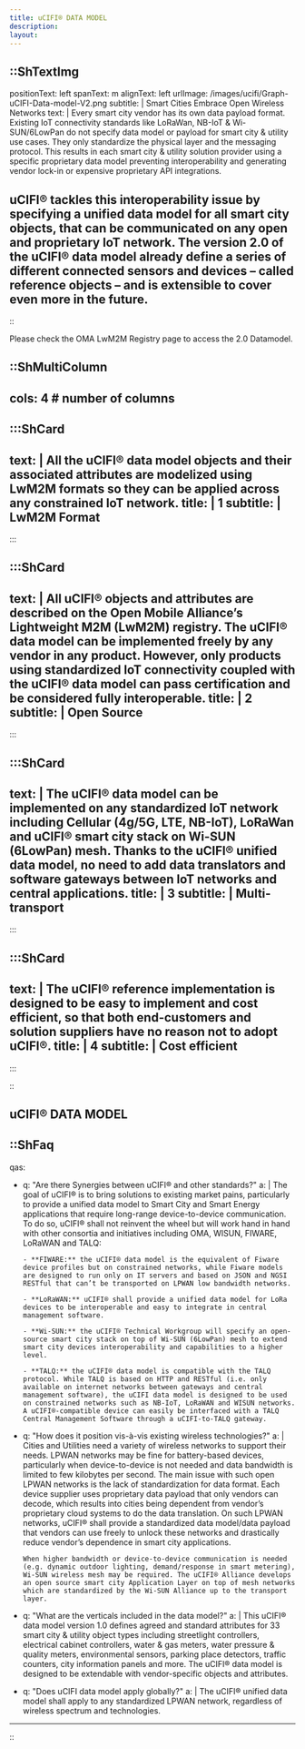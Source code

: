 ```yaml
---
title: uCIFI® DATA MODEL
description:
layout: 
---
```


::ShTextImg
---
positionText: left
spanText: m
alignText: left
urlImage: /images/ucifi/Graph-uCIFI-Data-model-V2.png
subtitle: |
  Smart Cities Embrace Open Wireless Networks
text: |
  Every smart city vendor has its own data payload format. Existing IoT connectivity standards like LoRaWan, NB-IoT & Wi-SUN/6LowPan do not specify data model or payload for smart city & utility use cases. They only standardize the physical layer and the messaging protocol. This results in each smart city & utility solution provider using a specific proprietary data model preventing interoperability and generating vendor lock-in or expensive proprietary API integrations. 

  uCIFI® tackles this interoperability issue by specifying a unified data model for all smart city objects, that can be communicated on any open and proprietary IoT network. The version 2.0 of the uCIFI® data model already define a series of different connected sensors and devices – called reference objects – and is extensible to cover even more in the future. 
---
::

Please check the OMA LwM2M Registry page to access the 2.0 Datamodel.

::ShMultiColumn
---
cols: 4 # number of columns
---

:::ShCard 
---
text: | 
    All the uCIFI® data model objects and their associated attributes are modelized using LwM2M formats so they can be applied across any constrained IoT network.
title: |
    1
subtitle: |
    LwM2M Format
---
:::

:::ShCard
---
text: |
    All uCIFI® objects and attributes are described on the Open Mobile Alliance’s Lightweight M2M (LwM2M) registry. The uCIFI® data model can be implemented freely by any vendor in any product. However, only products using standardized IoT connectivity coupled with the uCIFI® data model can pass certification and be considered fully interoperable.
title: |
    2
subtitle: |
    Open Source
---
:::

:::ShCard
---
text: |
    The uCIFI® data model can be implemented on any standardized IoT network including Cellular (4g/5G, LTE, NB-IoT), LoRaWan and uCIFI® smart city stack on Wi-SUN (6LowPan) mesh. Thanks to the uCIFI® unified data model, no need to add data translators and software gateways between IoT networks and central applications.
title: |
    3
subtitle: |
    Multi-transport 
---
:::

:::ShCard
---
text: |
    The uCIFI® reference implementation is designed to be easy to implement and cost efficient, so that both end-customers and solution suppliers have no reason not to adopt uCIFI®.
title: |
    4
subtitle: |
    Cost efficient
---
:::

::

## uCIFI® DATA MODEL
::ShFaq
---
qas: 
  - q: "Are there Synergies between uCIFI® and other standards?" 
    a: |
        The goal of uCIFI® is to bring solutions to existing market pains, particularly to provide a unified data model to Smart City and Smart Energy applications that require long-range device-to-device communication. To do so, uCIFI® shall not reinvent the wheel but will work hand in hand with other consortia and initiatives including OMA, WISUN, FIWARE, LoRaWAN and TALQ:


        - **FIWARE:** the uCIFI® data model is the equivalent of Fiware device profiles but on constrained networks, while Fiware models are designed to run only on IT servers and based on JSON and NGSI RESTful that can’t be transported on LPWAN low bandwidth networks.

        - **LoRaWAN:** uCIFI® shall provide a unified data model for LoRa devices to be interoperable and easy to integrate in central management software.

        - **Wi-SUN:** the uCIFI®️ Technical Workgroup will specify an open-source smart city stack on top of Wi-SUN (6LowPan) mesh to extend smart city devices interoperability and capabilities to a higher level.

        - **TALQ:** the uCIFI® data model is compatible with the TALQ protocol. While TALQ is based on HTTP and RESTful (i.e. only available on internet networks between gateways and central management software), the uCIFI data model is designed to be used on constrained networks such as NB-IoT, LoRaWAN and WISUN networks. A uCIFI®-compatible device can easily be interfaced with a TALQ Central Management Software through a uCIFI-to-TALQ gateway.
  - q: "How does it position vis-à-vis existing wireless technologies?"
    a: |
        Cities and Utilities need a variety of wireless networks to support their needs. LPWAN networks may be fine for battery-based devices, particularly when device-to-device is not needed and data bandwidth is limited to few kilobytes per second. The main issue with such open LPWAN networks is the lack of standardization for data format. Each device supplier uses proprietary data payload that only vendors can decode, which results into cities being dependent from vendor’s proprietary cloud systems to do the data translation. On such LPWAN networks, uCIFI® shall provide a standardized data model/data payload that vendors can use freely to unlock these networks and drastically reduce vendor’s dependence in smart city applications.

        When higher bandwidth or device-to-device communication is needed (e.g. dynamic outdoor lighting, demand/response in smart metering), Wi-SUN wireless mesh may be required. The uCIFI® Alliance develops an open source smart city Application Layer on top of mesh networks which are standardized by the Wi-SUN Alliance up to the transport layer.
  - q: "What are the verticals included in the data model?"
    a: |
        This uCIFI® data model version 1.0 defines agreed and standard attributes for 33 smart city & utility object types including streetlight controllers, electrical cabinet controllers, water & gas meters, water pressure & quality meters, environmental sensors, parking place detectors, traffic counters, city information panels and more. The uCIFI® data model is designed to be extendable with vendor-specific objects and attributes.
  - q: "Does uCIFI data model apply globally?"
    a: |
        The uCIFI® unified data model shall apply to any standardized LPWAN network, regardless of wireless spectrum and technologies.
              
---
::